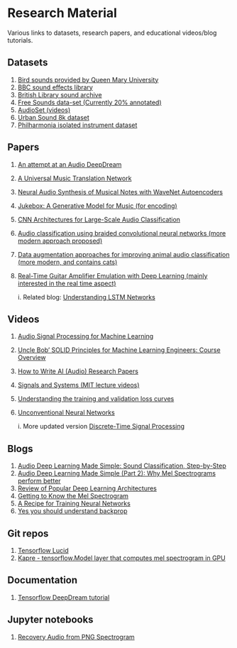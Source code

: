 # Research Material

Various links to datasets, research papers, and educational videos/blog tutorials.

## Datasets

1. [Bird sounds provided by Queen Mary University](http://machine-listening.eecs.qmul.ac.uk/bird-audio-detection-challenge/)
2. [BBC sound effects library](https://sound-effects.bbcrewind.co.uk/)
3. [British Library sound archive](https://sounds.bl.uk/)
4. [Free Sounds data-set (Currently 20% annotated)](https://annotator.freesound.org/fsd/)
5. [AudioSet (videos)](https://research.google.com/audioset/ontology/index.html)
6. [Urban Sound 8k dataset](https://urbansounddataset.weebly.com/urbansound8k.html)
7. [Philharmonia isolated instrument dataset](https://philharmonia.co.uk/resources/sound-samples/)

## Papers

1. [An attempt at an Audio DeepDream](https://research.google/pubs/pub45859/)
2. [A Universal Music Translation Network](https://arxiv.org/abs/1805.07848)
3. [Neural Audio Synthesis of Musical Notes with WaveNet Autoencoders](https://arxiv.org/abs/1704.01279)
4. [Jukebox: A Generative Model for Music (for encoding)](https://arxiv.org/pdf/2005.00341.pdf)
5. [CNN Architectures for Large-Scale Audio Classification](https://research.google/pubs/pub45611/)
6. [Audio classification using braided convolutional neural networks (more modern approach proposed)](https://librarysearch.gold.ac.uk/primo-explore/fulldisplay?docid=TN_cdi_crossref_primary_10_1049_iet_spr_2019_0381&context=PC&vid=44GOL_VU1&lang=en_US&search_scope=default_scope&adaptor=primo_central_multiple_fe&tab=default_tab&query=any,contains,Audio%20Classification&facet=searchcreationdate,include,2020%7C,%7C2022&mode=Basic&offset=0)
7. [Data augmentation approaches for improving animal audio classification (more modern, and contains cats)](https://librarysearch.gold.ac.uk/primo-explore/fulldisplay?docid=TN_cdi_crossref_primary_10_1016_j_ecoinf_2020_101084&context=PC&vid=44GOL_VU1&lang=en_US&search_scope=default_scope&adaptor=primo_central_multiple_fe&tab=default_tab&query=any,contains,Audio%20Classification&facet=searchcreationdate,include,2020%7C,%7C2022&mode=Basic&offset=0)
8. [Real-Time Guitar Amplifier Emulation with Deep Learning (mainly interested in the real time aspect)](https://www.mdpi.com/2076-3417/10/3/766/htm)

   i. Related blog: [Understanding LSTM Networks](https://colah.github.io/posts/2015-08-Understanding-LSTMs/)

## Videos

1. [Audio Signal Processing for Machine Learning](https://www.youtube.com/watch?v=iCwMQJnKk2c&list=PL-wATfeyAMNqIee7cH3q1bh4QJFAaeNv0&index=2)
2. [Uncle Bob’ SOLID Principles for Machine Learning Engineers: Course Overview](https://www.youtube.com/watch?v=ul8LLiFY0Dw&list=PL-wATfeyAMNpZ6-ESiXK9BnZmGLjqECt9)
3. [How to Write AI (Audio) Research Papers](https://www.youtube.com/watch?v=ZV6SoKurivI&list=PL-wATfeyAMNrTDAV2A-pLxVpwXadbd-4O)
4. [Signals and Systems (MIT lecture videos)](https://ocw.mit.edu/resources/res-6-007-signals-and-systems-spring-2011/index.htm)
5. [Understanding the training and validation loss curves](https://www.youtube.com/watch?v=p3CcfIjycBA)
7. [Unconventional Neural Networks](https://www.youtube.com/playlist?list=PLQVvvaa0QuDdfN3lrO0NDYxa1JwCYes-E)

   i. More updated
   version [Discrete-Time Signal Processing](https://www.edx.org/course/discrete-time-signal-processing-4)

## Blogs

1. [Audio Deep Learning Made Simple: Sound Classification, Step-by-Step](https://towardsdatascience.com/audio-deep-learning-made-simple-sound-classification-step-by-step-cebc936bbe5)
2. [Audio Deep Learning Made Simple (Part 2): Why Mel Spectrograms perform better](https://towardsdatascience.com/audio-deep-learning-made-simple-part-2-why-mel-spectrograms-perform-better-aad889a93505)
3. [Review of Popular Deep Learning Architectures](https://blog.paperspace.com/popular-deep-learning-architectures-resnet-inceptionv3-squeezenet/#:~:text=Inception%20v3%20was%20trained%20on,rates%20compared%20to%20its%20contemporaries.)
4. [Getting to Know the Mel Spectrogram](https://towardsdatascience.com/getting-to-know-the-mel-spectrogram-31bca3e2d9d0)
5. [A Recipe for Training Neural Networks](https://karpathy.github.io/2019/04/25/recipe/)
6. [Yes you should understand backprop](https://karpathy.medium.com/yes-you-should-understand-backprop-e2f06eab496b)

## Git repos

1. [Tensorflow Lucid](https://github.com/tensorflow/lucid)
2. [Kapre - tensorflow.Model layer that computes mel spectrogram in GPU](https://github.com/keunwoochoi/kapre)

## Documentation

1. [Tensorflow DeepDream tutorial](https://www.tensorflow.org/tutorials/generative/deepdream)

## Jupyter notebooks

1. [Recovery Audio from PNG Spectrogram](https://github.com/sikora507/elgen/blob/master/src/audio%20analysis.ipynb)

